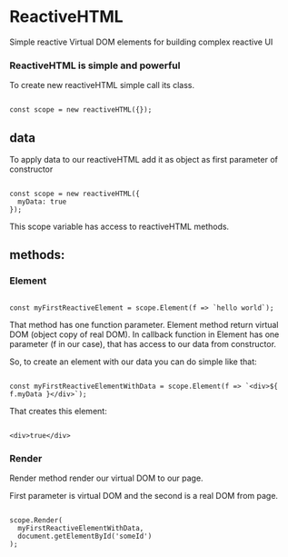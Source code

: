 # ReactiveHTML
Simple reactive Virtual DOM elements for building complex reactive UI

### ReactiveHTML is simple and powerful
To create new reactiveHTML simple call its class.

```

const scope = new reactiveHTML({});

```

## data
To apply data to our reactiveHTML add it as object as first parameter of constructor

```

const scope = new reactiveHTML({
  myData: true
});

```

This scope variable has access to reactiveHTML methods.

## methods:
### Element

```

const myFirstReactiveElement = scope.Element(f => `hello world`);

```

That method has one function parameter.
Element method return virtual DOM (object copy of real DOM).
In callback function in Element has one parameter (f in our case), that has access to our data from constructor.

So, to create an element with our data you can do simple like that:

```

const myFirstReactiveElementWithData = scope.Element(f => `<div>${ f.myData }</div>`);

```

That creates this element: 

```

<div>true</div>

```

### Render

Render method render our virtual DOM to our page.

First parameter is virtual DOM and the second is a real DOM from page.

```

scope.Render(
  myFirstReactiveElementWithData, 
  document.getElementById('someId')
);

```




